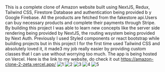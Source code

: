 This is a complete clone of Amazon website built using NextJS, Redux, Tailwind CSS, Firestore Database and authentication being provided b y Google Firebase. All the products are fetched from the fakestore api.Users can buy necessary products and complete their payments through Stripe. 
By building this project I was able to learn new concepts like the server side rendering being provided by NextJS, the routing wsystem being provided by Next Auth.
Previously I used Styled components or react bootstrap while building projects but in this project I for the first time used Tailwind CSS and absolutely loved it, it made3 my job really easier by providing custom classes that I can use without worrying too much.
The app is being hosted on Vercel. Here is the link to my website, do check it out
https://amazon-clone-2-zeta.vercel.app/
![1](https://user-images.githubusercontent.com/83940432/144621593-ded3b862-193f-4e14-8d4f-c1448d1bd8a0.png)
![2](https://user-images.githubusercontent.com/83940432/144621643-3da3d3db-d3d0-44ba-a5a2-c10f515189f4.png)
![3](https://user-images.githubusercontent.com/83940432/144621677-ab321dfb-0e9c-4891-bf98-d653d73437aa.png)
![4](https://user-images.githubusercontent.com/83940432/144621693-0026bac6-7c5c-4ab7-96eb-bb553671530c.png)
![5](https://user-images.githubusercontent.com/83940432/144621704-14271770-b58b-4262-9414-82f4d00ac4ab.png)




